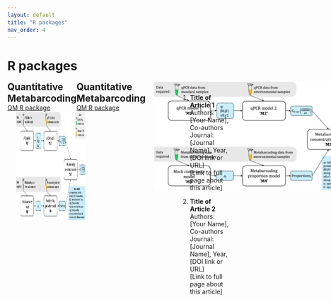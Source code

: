 ```yaml
---
layout: default
title: "R packages"
nav_order: 4
---
```


# R packages

<div style="display: flex; justify-content: space-between; align-items: flex-start;">

<div style="flex: 1;">
<b style="font-size: 1.5em; line-height: 1.2;">Quantitative Metabarcoding</b><br>

<link rel="stylesheet" href="{{ '/assets/css/contact-button.css' | relative_url }}">

<div class="contact-buttons">
  <a href="https://html-preview.github.io/?url=https://github.com/gledguri/QM/blob/main/html/Showcase.html" class="email-button">QM R package</a>
</div>

<a href="https://html-preview.github.io/?url=https://github.com/gledguri/QM/blob/main/html/Showcase.html" target="_blank" style="flex-shrink: 0;">
<img src="assets/images/QM_model_layout.jpg" alt="QM overview" style="width: 500px; height: 246px; margin-left: 20px;"></a>

</div>
<br>

<div style="display: flex; justify-content: space-between; align-items: flex-start;">

  <div style="flex: 1;">
<b style="font-size: 1.5em; line-height: 1.2;">Quantitative Metabarcoding</b><br>
<link rel="stylesheet" href="{{ '/assets/css/contact-button.css' | relative_url }}">
<div class="contact-buttons">
      <a href="https://html-preview.github.io/?url=https://github.com/gledguri/QM/blob/main/html/Showcase.html" class="email-button">QM R package</a>
    </div>
  </div>

  <!-- Image Container -->
  <div style="flex-shrink: 0; margin-left: 20px;">
<a href="https://html-preview.github.io/?url=https://github.com/gledguri/QM/blob/main/html/Showcase.html" target="_blank">
<img src="assets/images/QM_model_layout.jpg" alt="QM overview" style="width: 500px; height: 246px;"></a>
  </div>

</div>

1. **Title of Article 1**  
   Authors: [Your Name], Co-authors  
   Journal: [Journal Name], Year, [DOI link or URL]  
   [Link to full page about this article]

2. **Title of Article 2**  
   Authors: [Your Name], Co-authors  
   Journal: [Journal Name], Year, [DOI link or URL]  
   [Link to full page about this article]